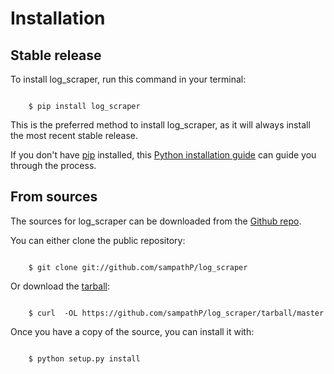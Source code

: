 # Installation


## Stable release

To install log_scraper, run this command in your terminal:

```batch

    $ pip install log_scraper
```

This is the preferred method to install log_scraper, as it will always
install the most recent stable release.

If you don't have [pip](https://pip.pypa.io) installed, this 
[Python installation guide](http://docs.python-guide.org/en/latest/starting/installation/) 
can guide you through the process.


## From sources

The sources for log_scraper can be downloaded from the 
[Github repo](https://github.com/sampathP/log_scraper).

You can either clone the public repository:

```batch

    $ git clone git://github.com/sampathP/log_scraper
```

Or download the [tarball](https://github.com/sampathP/log_scraper/tarball/master):

```batch

    $ curl  -OL https://github.com/sampathP/log_scraper/tarball/master
```

Once you have a copy of the source, you can install it with:

```batch

    $ python setup.py install
```
